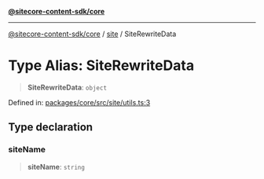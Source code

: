 [**@sitecore-content-sdk/core**](../../README.md)

***

[@sitecore-content-sdk/core](../../README.md) / [site](../README.md) / SiteRewriteData

# Type Alias: SiteRewriteData

> **SiteRewriteData**: `object`

Defined in: [packages/core/src/site/utils.ts:3](https://github.com/Sitecore/xmc-jss-dev/blob/d07a33c8b422ee631653078fdc40402026b03dec/packages/core/src/site/utils.ts#L3)

## Type declaration

### siteName

> **siteName**: `string`
